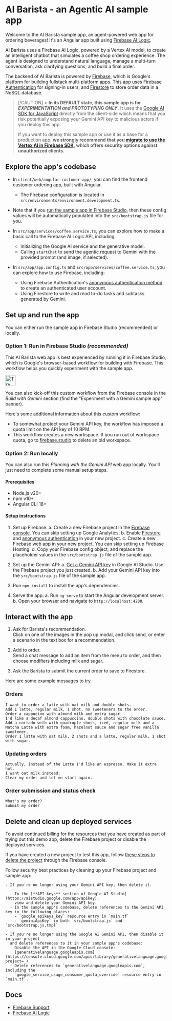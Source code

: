# AI Barista - an Agentic AI sample app

Welcome to the AI Barista sample app, an agent-powered web app for ordering beverages! It's an Angular app built using [Firebase AI Logic](https://firebase.google.com/docs/ai-logic).

AI Barista uses a Firebase AI Logic, powered by a Vertex AI model, to create an intelligent chatbot that simulates a coffee shop ordering experience. The agent is designed to understand natural language, manage a multi-turn conversation, ask clarifying questions, and build a final order.

The backend of AI Barista is powered by [Firebase](https://firebase.google.com/), which is Google's platform for building fullstack multi-platform apps. This app uses [Firebase Authentication](https://firebase.google.com/products/auth) for signing-in users, and [Firestore](https://firebase.google.com/products/firestore) to store order data in a NoSQL database.

> [!CAUTION] > **In its DEFAULT state, this sample app is for _EXPERIMENTATION and PROTOTYPING ONLY_.**
> It uses the [Google AI SDK for JavaScript](https://ai.google.dev/gemini-api/docs/quickstart?lang=web)
> directly from the client-side which means that you risk potentially exposing your
> Gemini API key to malicious actors if you deploy this app.
>
> If you want to deploy this sample app or use it as a base for a production app,
> **we strongly recommend that you
> [migrate to use the Vertex AI in Firebase SDK](https://github.com/FirebaseExtended/make-it-so-angular/main/README.md#migrate-to-use-vertex-ai-in-firebase),
> which offers security options against unauthorized clients.**

## Explore the app's codebase
- In `client/web/angular-customer-app/`, you can find the frontend customer ordering app, built with Angular.
    - The Firebase configuration is located in `src/environments/environment.development.ts`.
- Note that if you
  [run the sample app in Firebase Studio](https://github.com/FirebaseExtended/solution-ai-barista/blob/decafe/client/web/angular-customer-app/README.md#set-up-and-run-the-app),
  then these config values will be automatically populated into the `src/bootstrap.js` file for you.
- In `src/app/services/coffee.service.ts`, you can explore how to make a basic call to
  the Firebase AI Logic API, including:

  - Initializing the Google AI service and the generative model.
  - Calling `startChat` to send the agentic request to Gemini with the provided prompt
    (and image, if selected).
- In `src/app/app.config.ts` and `src/app/services/coffee.service.ts`, you can explore
  how to use Firebase, including:

  - Using Firebase Authentication's
    [anonymous authentication method](https://firebase.google.com/docs/auth/web/anonymous-auth)
    to create an authenticated user account.
  - Using Firestore to write and read to-do tasks and subtasks generated by Gemini.

## Set up and run the app

You can either run the sample app in Firebase Studio (recommended) or locally.

### Option 1: Run in Firebase Studio _(recommended)_
This AI Barista web app is best experienced by running it in Firebase Studio, which is Google's browser-based workflow for building with Firebase. This workflow helps you quickly experiment with the sample app.

<a href="https://studio.firebase.google.com/new?template=https://github.com/FirebaseExtended/solution-ai-barista/tree/decafe">
  <picture>
    <source
      media="(prefers-color-scheme: dark)"
      srcset="https://cdn.firebasestudio.dev/btn/try_dark_32.svg">
    <source
      media="(prefers-color-scheme: light)"
      srcset="https://cdn.firebasestudio.dev/btn/try_light_32.svg">
    <img
      height="32"
      alt="Try in Firebase Studio"
      src="https://cdn.firebasestudio.dev/btn/try_blue_32.svg">
  </picture>
</a>

You can also kick-off this custom workflow from the Firebase console in the
_Build with Gemini_ section (find the "Experiment with a Gemini sample app" banner).

Here's some additional information about this custom workflow:

- To somewhat protect your Gemini API key, the workflow has imposed a quota limit on the
  API key of 10 RPM.
- This workflow creates a new workspace. If you run out of workspace quota, go to
  [firebase.studio](https://firebase.studio/) to delete an old workspace.

### Option 2: Run locally

You can also run this _Planning with the Gemini API_ web app locally. You'll just need
to complete some manual setup steps.

#### Prerequisites

- Node.js v20+
- npm v10+
- Angular CLI 18+

#### Setup instructions

1.  Set up Firebase:
    a. Create a new Firebase project in the
    [Firebase console](https://console.firebase.google.com/).
    You can skip setting up Google Analytics.
    b. Enable [Firestore](https://console.firebase.google.com/u/0/project/_/firestore)
    and [anonymous authentication](https://console.firebase.google.com/u/0/project/_/authentication)
    in your new project.
    c. Create a new Firebase web app in your new project.
    You can skip setting up Firebase Hosting.
    d. Copy your Firebase config object, and replace the placeholder values in the
    `src/bootstrap.js` file of the sample app.

2.  Set up the Gemini API:
    a. [Get a Gemini API key](https://aistudio.google.com/app/apikey) in Google AI Studio.
    Use the Firebase project you just created.
    b. Add your Gemini API key into the `src/bootstrap.js` file of the sample app.

3.  Run `npm install` to install the app's dependencies.

4.  Serve the app:
    a. Run `ng serve` to start the Angular development server.
    b. Open your browser and navigate to `http://localhost:4200`.

## Interact with the app

1.  Ask for Barista's recommendation.\
    Click on one of the images in the pop up modal, and click send, or enter a scenario in the text box for a recommendation.

2.  Add to order.\
    Send a chat message to add an item from the menu to order, and then choose modifiers including milk and sugar.

3.  Ask the Barista to submit the current order to save to Firestore.

Here are some example messages to try.

### Orders

```text
I want to order a latte with oat milk and double shots.
Add 1 latte, regular milk, 1 shot, no sweeteners to the order.
Order a cappucino with almond milk and extra sugar.
I'd like a decaf almond cappuccino, double shots with chocolate sauce.
Add a cortado with with quadruple shots, iced, regular milk and a Matcha Latte with extra foam, hazelnut sauce and sugar free vanilla sweetener.
Order 1 latte with oat milk, 2 shots and a latte, regular milk, 1 shot with sugar.
```

### Updating orders

```text
Actually, instead of the Latte I'd like an espresso. Make it extra hot.
I want oat milk instead.
Clear my order and let me start again.
```

### Order submission and status check

```text
What's my order?
Submit my order
```
## Delete and clean up deployed services

To avoid continued billing for the resources that you have created as part of trying out this demo app, delete the Firebase project or disable the deployed services.

If you have created a new project to test this app, follow [these steps to delete the project](https://support.google.com/firebase/answer/9137886?hl=en) through the Firebase console.

Follow security best practices by cleaning up your Firebase project and sample app:

    - If you're no longer using your Gemini API key, then delete it.

      - In the [**API keys** section of Google AI Studio](https://aistudio.google.com/app/apikey),
        view and delete your Gemini API key.
      - In the sample app's codebase, delete references to the Gemini API key in the following places:
        - `google_apikeys_key` resource entry in `main.tf`
        - `geminiApiKey` in both `src/bootstrap.js` and `src/bootstrap.js.tmpl`

    - If you're no longer using the Google AI Gemini API, then disable it in your project
      and delete references to it in your sample app's codebase:
      - Disable the API in the Google Cloud console:
        [generativelanguage.googleapis.com](https://console.cloud.google.com/apis/library/generativelanguage.googleapis.com?project=_)
      - Delete references to `generativelanguage.googleapis.com`, including the
        `google_service_usage_consumer_quota_override` resource entry in `main.tf`.

## Docs

- [Firebase Support](https://firebase.google.com/support)
- [Firebase AI Logic](https://firebase.google.com/docs/ai-logic)
